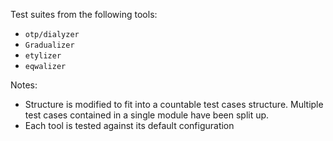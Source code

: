 Test suites from the following tools:

* `otp/dialyzer`
* `Gradualizer`
* `etylizer`
* `eqwalizer`

Notes:

* Structure is modified to fit into a countable test cases structure. Multiple test cases contained in a single module have been split up.
* Each tool is tested against its default configuration
